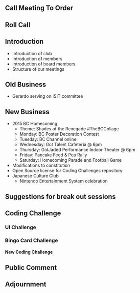 ---
---

## Call Meeting To Order

## Roll Call

## Introduction
 * Introduction of club
 * Introduction of members
 * Introduction of board members
 * Structure of our meetings

## Old Business
 * Gerardo serving on ISIT committee

## New Business

 * 2015 BC Homecoming
   - Theme: Shades of the Renegade #TheBCCollage
   - Monday: BC Poster Decoration Contest
   - Tuesday: BC Channel online
   - Wednesday: Got Talent Cafeteria @ 6pm
   - Thursday: GotJaded Performance Indoor Theater @ 6pm
   - Friday: Pancake Feed &amp; Pep Rally
   - Saturday: Homecoming Parade and Football Game
 * Modifications to constitution
 * Open Source license for Coding Challenges repository
 * Japanese Culture Club
   - Nintendo Entertainment System celebration

## Suggestions for break out sessions

## Coding Challenge

### UI Challenge

### Bingo Card Challenge

#### New Coding Challenge

## Public Comment

## Adjournment
